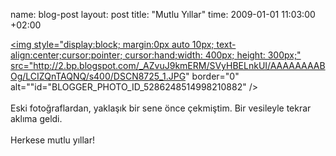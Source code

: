 name: blog-post
layout: post
title: "Mutlu Yıllar"
time: 2009-01-01 11:03:00 +02:00

<a href="http://2.bp.blogspot.com/_AZvuJ9kmERM/SVyHBELnkUI/AAAAAAAABOg/LCIZQnTAQNQ/s1600-h/DSCN8725_1.JPG"><img style="display:block; margin:0px auto 10px; text-align:center;cursor:pointer; cursor:hand;width: 400px; height: 300px;" src="http://2.bp.blogspot.com/_AZvuJ9kmERM/SVyHBELnkUI/AAAAAAAABOg/LCIZQnTAQNQ/s400/DSCN8725_1.JPG" border="0" alt=""id="BLOGGER_PHOTO_ID_5286248514998210882" /></a><br /><br />Eski fotoğraflardan, yaklaşık bir sene önce çekmiştim. Bir vesileyle tekrar aklıma geldi.<br /><br />Herkese mutlu yıllar!
